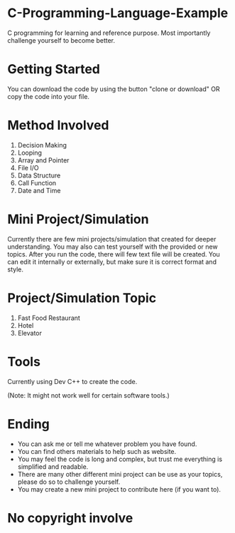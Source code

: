 # C-Programming-Language-Example
C programming for learning and reference purpose. Most importantly challenge yourself to become better.

# Getting Started
You can download the code by using the button "clone or download" OR copy the code into your file.

# Method Involved
1. Decision Making
2. Looping
3. Array and Pointer
4. File I/O
5. Data Structure
6. Call Function
7. Date and Time

# Mini Project/Simulation
Currently there are few mini projects/simulation that created for deeper understanding. You may also can test yourself with the provided or new topics. After you run the code, there will few text file will be created. You can edit it internally or externally, but make sure it is correct format and style. 

# Project/Simulation Topic
1. Fast Food Restaurant
2. Hotel
3. Elevator

# Tools
Currently using Dev C++ to create the code. 

(Note: It might not work well for certain software tools.)

# Ending
- You can ask me or tell me whatever problem you have found. 
- You can find others materials to help such as website.
- You may feel the code is long and complex, but trust me everything is simplified and readable. 
- There are many other different mini project can be use as your topics, please do so to challenge yourself.
- You may create a new mini project to contribute here (if you want to).

# No copyright involve

